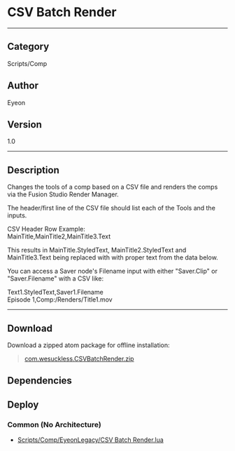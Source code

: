 # CSV Batch Render
___

## Category
Scripts/Comp

## Author
Eyeon

## Version
1.0

___

## Description
<p>Changes the tools of a comp based on a CSV file and renders the comps via the Fusion Studio Render Manager.</p>

<p>The header/first line of the CSV file should list each of the Tools and the inputs.</p>

<p>CSV Header Row Example:<br>
MainTitle,MainTitle2,MainTitle3.Text</p>

<p>This results in MainTitle.StyledText, MainTitle2.StyledText and MainTitle3.Text
being replaced with with proper text from the data below.</p>

<p>You can access a Saver node's Filename input with either "Saver.Clip" or "Saver.Filename" with a CSV like:</p>

<p>Text1.StyledText,Saver1.Filename<br>
Episode 1,Comp:/Renders/Title1.mov</p>

___

## Download

Download a zipped atom package for offline installation:
> [com.wesuckless.CSVBatchRender.zip](https://gitlab.com/WeSuckLess/Reactor/-/archive/master/Reactor-master.zip?path=Atoms/com.wesuckless.CSVBatchRender)  

## Dependencies

## Deploy

### Common (No Architecture)

<ul>
<li><a href="https://gitlab.com/WeSuckLess/Reactor/-/blob/master/Atoms/com.wesuckless.CSVBatchRender/Scripts/Comp/EyeonLegacy/CSV Batch Render.lua?ref_type=heads">Scripts/Comp/EyeonLegacy/CSV Batch Render.lua</a></li>
</ul>

